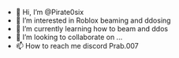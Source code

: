 - 👋 Hi, I’m @Pirate0six
- 👀 I’m interested in Roblox beaming and ddosing
- 🌱 I’m currently learning how to beam and ddos
- 💞️ I’m looking to collaborate on ...
- 📫 How to reach me discord Prab.007

<!---
Pirate0six/Pirate0six is a ✨ special ✨ repository because its `README.md` (this file) appears on your GitHub profile.
You can click the Preview link to take a look at your changes.
--->
